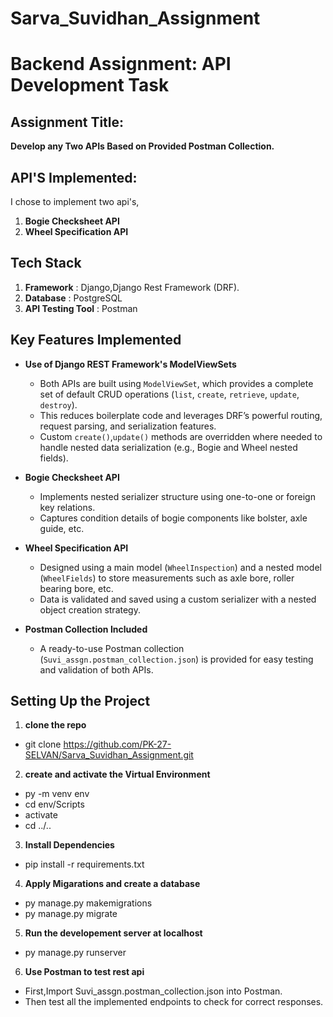 # Sarva_Suvidhan_Assignment

# Backend Assignment: API Development Task

## Assignment Title: 
**Develop any Two APIs Based on Provided Postman Collection.**

## API'S Implemented:
I chose to implement two api's,
1. **Bogie Checksheet API**
2. **Wheel Specification API**

## Tech Stack
1. **Framework** : Django,Django Rest Framework (DRF).
2. **Database** : PostgreSQL
3. **API Testing Tool** : Postman

## Key Features Implemented

- **Use of Django REST Framework's ModelViewSets**
  - Both APIs are built using `ModelViewSet`, which provides a complete set of default CRUD operations (`list`, `create`, `retrieve`, `update`, `destroy`).
  - This reduces boilerplate code and leverages DRF’s powerful routing, request parsing, and serialization features.
  - Custom `create()`,`update()` methods are overridden where needed to handle nested data serialization (e.g., Bogie and Wheel nested fields).

- **Bogie Checksheet API**
  - Implements nested serializer structure using one-to-one or foreign key relations.
  - Captures condition details of bogie components like bolster, axle guide, etc.

- **Wheel Specification API**
  - Designed using a main model (`WheelInspection`) and a nested model (`WheelFields`) to store measurements such as axle bore, roller bearing bore, etc.
  - Data is validated and saved using a custom serializer with a nested object creation strategy.

- **Postman Collection Included**
  - A ready-to-use Postman collection (`Suvi_assgn.postman_collection.json`) is provided for easy testing and validation of both APIs.


## Setting Up the Project
1. **clone the repo**
- git clone https://github.com/PK-27-SELVAN/Sarva_Suvidhan_Assignment.git

2. **create and activate the Virtual Environment**
- py -m venv env
- cd env/Scripts
- activate
- cd ../..

3. **Install Dependencies**
- pip install -r requirements.txt

4. **Apply Migarations and create a database**
- py manage.py makemigrations
- py manage.py migrate

5. **Run the developement server at localhost**
- py manage.py runserver

6. **Use Postman to test rest api**
- First,Import Suvi_assgn.postman_collection.json into Postman.
- Then test all the implemented endpoints to check for correct responses.


